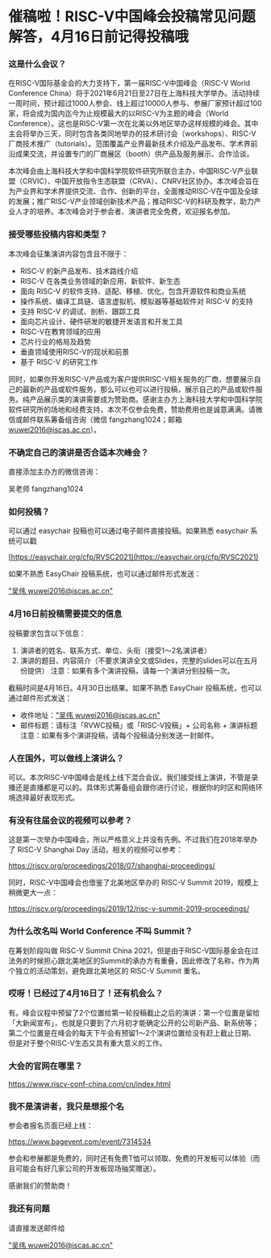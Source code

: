 # 催稿啦！RISC-V中国峰会投稿常见问题解答，4月16日前记得投稿哦

### 这是什么会议？

在RISC-V国际基金会的大力支持下，第一届RISC-V中国峰会（RISC-V World Conference China）将于2021年6月21日至27日在上海科技大学举办。活动持续一周时间，预计超过1000人参会、线上超过10000人参与、参展厂家预计超过100家，将会成为国内迄今为止规模最大的以RISC-V为主题的峰会（World Conference）。这也是RISC-V第一次在北美以外地区举办这样规模的峰会。其中主会将举办三天，同时包含各类同地举办的技术研讨会（workshops）、RISC-V厂商技术推广（tutorials）。范围覆盖产业界最新技术介绍及产品发布、学术界前沿成果交流，并设置专门的厂商展区（booth）供产品及服务展示、合作洽谈。

本次峰会由上海科技大学和中国科学院软件研究所联合主办，中国RISC-V产业联盟（CRVIC）、中国开放指令生态联盟（CRVA）、CNRV社区协办。本次峰会旨在为产业界和学术界提供交流、合作、创新的平台，全面推动RISC-V在中国及全球的发展；推广RISC-V产业领域创新技术产品；推动RISC-V的科研及教学，助力产业人才的培养。本次峰会对于参会者、演讲者完全免费，欢迎报名参加。

### 接受哪些投稿内容和类型？

本次峰会征集演讲内容包含且不限于：
- RISC-V 的新产品发布、技术路线介绍
- RISC-V 在各类业务领域的新应用、新软件、新生态
- 面向 RISC-V 的软件支持、适配、移植、优化，包含开源软件和商业系统
- 操作系统、编译工具链、语言虚拟机、模拟器等基础软件对 RISC-V 的支持
- 支持 RISC-V 的调试、剖析、跟踪工具
- 面向芯片设计、硬件研发的敏捷开发语言和开发工具
- RISC-V在教育领域的应用
- 芯片行业的格局及趋势
- 垂直领域使用RISC-V的现状和前景
- 基于 RISC-V 的研究工作

同时，如果你开发RISC-V产品或为客户提供RISC-V相关服务的厂商，想要展示自己的最新的产品或软件服务，那么可以也可以进行投稿，展示自己的产品或软件服务。纯产品展示类的演讲需要成为赞助商。感谢主办方上海科技大学和中国科学院软件研究所的场地和经费支持，本次不仅参会免费，赞助费用也是诚意满满。请微信或邮件联系筹备组咨询（微信 fangzhang1024；邮箱 wuwei2016@iscas.ac.cn）。

### 不确定自己的演讲是否合适本次峰会？

直接添加主办方的微信咨询：

吴老师 fangzhang1024

### 如何投稿？

可以通过 easychair 投稿也可以通过电子邮件直接投稿。如果熟悉 easychair 系统可以戳

[https://easychair.org/cfp/RVSC2021](https://easychair.org/cfp/RVSC2021)

如果不熟悉 EasyChair 投稿系统，也可以通过邮件形式发送：

["吴伟 <wuwei2016@iscas.ac.cn>"](mailto:wuwei2016@iscas.ac.cn)

### 4月16日前投稿需要提交的信息

投稿要求包含以下信息：
1. 演讲者的姓名、联系方式、单位、头衔（接受1～2名演讲者）
2. 演讲的题目、内容简介（不要求演讲全文或Slides，完整的slides可以在五月份提供）
注意：如果有多个演讲投稿，请每一个演讲分别投稿一次。

截稿时间是4月16日。4月30日出结果。如果不熟悉 EasyChair 投稿系统，也可以通过邮件形式发送：

- 收件地址：["吴伟 <wuwei2016@iscas.ac.cn>"](mailto:wuwei2016@iscas.ac.cn)
- 邮件标题：请标注「RVWC投稿」或「RISC-V投稿」+ 公司名称 + 演讲标题
注意：如果有多个演讲投稿，请每个投稿请分别发送一封邮件。

### 人在国外，可以做线上演讲么？

可以。本次RISC-V中国峰会是线上线下混合会议。我们接受线上演讲，不管是录播还是直播都是可以的。具体形式筹备组会跟你进行讨论，根据你的时区和网络环境选择最好表现形式。

### 有没有往届会议的视频可以参考？

这是第一次举办中国峰会，所以严格意义上并没有先例。不过我们在2018年举办了 RISC-V Shanghai Day 活动，相关的视频可以参考：

https://riscv.org/proceedings/2018/07/shanghai-proceedings/

同时，RISC-V中国峰会也借鉴了北美地区举办的 RISC-V Summit 2019，规模上稍微更大一点：

https://riscv.org/proceedings/2019/12/risc-v-summit-2019-proceedings/

### 为什么改名叫 World Conference 不叫 Summit？

在筹划阶段叫做 RISC-V Summit China 2021，但是由于RISC-V国际基金会在过法务的时候担心跟北美地区的Summit的承办方有重叠，因此修改了名称，作为两个独立的活动策划，避免跟北美地区的 RISC-V Summit 重名。

### 哎呀！已经过了4月16日了！还有机会么？

有。峰会议程中预留了2个位置给第一轮投稿截止之后的演讲：第一个位置是留给「大新闻宣布」，也就是只要到了六月初才能确定公开的公司新产品、新系统等；第二个位置是在峰会的每天下午会有预留1～2个演讲位置给没有赶上截止日期、但是对于整个RISC-V生态又具有重大意义的工作。

### 大会的官网在哪里？

https://www.riscv-conf-china.com/cn/index.html

### 我不是演讲者，我只是想报个名

参会者报名页面已经上线：

https://www.bagevent.com/event/7314534

参会和参展都是免费的，同时还有免费T恤可以领取、免费的开发板可以体验（而且可能会有好几家公司的开发板现场抽奖赠送）。

感谢我们的赞助商！

### 我还有问题

请直接发送邮件给

["吴伟 <wuwei2016@iscas.ac.cn>"](mailto:wuwei2016@iscas.ac.cn)
